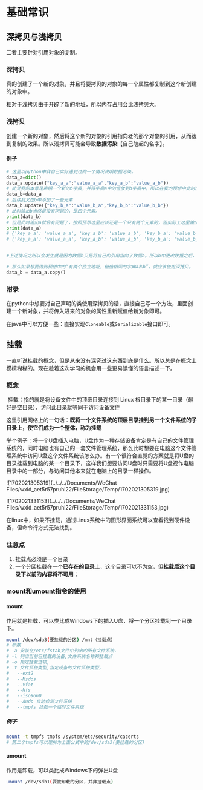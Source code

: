 # 基础常识

## 深拷贝与浅拷贝

二者主要针对引用对象的复制。

### 深拷贝

真的创建了一个新的对象，并且将要拷贝的对象的每一个属性都复制到这个新创建的对象中。

相对于浅拷贝由于开辟了新的地址，所以内存占用会比浅拷贝大。

### 浅拷贝

创建一个新的对象，然后将这个新的对象的引用指向老的那个对象的引用，从而达到复制的效果。所以浅拷贝可能会导致**数据污染**【自己瞎起的名字】。

#### 例子

```python
# 这里以python中我自己实际遇到过的一个情况说明数据污染。
data_a=dict()
data_a.update({"key_a_a":"value_a_a","key_a_b":"value_a_b"})
# 此处我的本意是声明一个新的b字典，并将字典a中的值放到b字典中，所以在我的预想中此时应该有两个独立地址，但值相同的字典a和b。
data_b=data_a
# 后续我又在b中添加了一些元素
data_b.update({"key_b_a":"value_b_a","key_b_b":"value_b_b"})
# 此时输出b当然是没有问题的，是四个元素。
print(data_b)
# 但是此时输出a就会有问题了，按照预想这里应该还是一个只有两个元素的，但实际上这里输出的值却与b中一致。
print(data_a)
# {'key_a_a': 'value_a_a', 'key_a_b': 'value_a_b', 'key_b_a': 'value_b_a', 'key_b_b': 'value_b_b'}
# {'key_a_a': 'value_a_a', 'key_a_b': 'value_a_b', 'key_b_a': 'value_b_a', 'key_b_b': 'value_b_b'}
 

#上述情况之所以会发生就是因为数据b只是将自己的引用指向了数据a。所以b中更改数据之后，有着相同引用的数据a也会随之改变，这就是浅拷贝。

# 那么如果想要做到预想中的“有两个独立地址，但值相同的字典a和b”，就应该使用深拷贝。
data_b = data_a.copy()
```

### 附录

​	在python中想要对自己声明的类使用深拷贝的话，直接自己写一个方法，里面创建一个新对象，并将传入进来的对象的属性重新赋值给新对象即可。

​	在java中可以方便一些：直接实现`Cloneable`或`Serializable`接口即可。

## 挂载

​	一直听说挂载的概念，但是从来没有深究过这东西到底是什么。所以总是在概念上模模糊糊的。现在趁着这次学习的机会用一些更易读懂的语言描述一下。

### 概念

​	挂载：指的就是将设备文件中的顶级目录连接到 Linux 根目录下的某一目录（最好是空目录），访问此目录就等同于访问设备文件

​	这里引用网络上的一句话：**既将一个文件系统的顶层目录挂到另一个文件系统的子目录上，使它们成为一个整体，称为挂载**

​	举个例子：将一个U盘插入电脑，U盘作为一种存储设备肯定是有自己的文件管理系统的，同时电脑也有自己的一套文件管理系统，那么此时想要在电脑这个文件管理系统中访问U盘这个文件系统该怎么办。有一个很符合直觉的方案就是将U盘的目录挂载到电脑的某一个目录下，这样我们想要访问U盘时只需要将U盘视作电脑目录中的一部分，与访问其他本来就在电脑上的目录一样操作。

![1702021305319](../../../Documents/WeChat Files/wxid_aet5r57pruhi22/FileStorage/Temp/1702021305319.jpg)

![1702021331153](../../../Documents/WeChat Files/wxid_aet5r57pruhi22/FileStorage/Temp/1702021331153.jpg)

在linux中，如果不挂载，通过Linux系统中的图形界面系统可以查看找到硬件设备，但命令行方式无法找到。

### 注意点

1. 挂载点必须是一个目录
2. 一个分区挂载在一个**已存在的目录**上，这个目录可以不为空，但**挂载后这个目录下以前的内容将不可用**；

### mount和umount指令的使用

#### mount

作用就是挂载，可以类比成Windows下的插入U盘，将一个分区挂载到一个目录下。

```bash
mount /dev/sda3(要挂载的分区) /mnt（挂载点）
# 参数
# -a 安装在/etc/fstab文件中列出的所有文件系统.
# -l 列出当前已挂载的设备,文件系统名称和挂载点
# -o 指定挂载选项,
# -t 文件系统类型,指定设备的文件系统类型，
# 	--ext2
# 	--Msdos
# 	--Vfat
# 	--Nfs
# 	--iso9660
# 	--Audo 自动检测文件系统
#   --tmpfs 挂载一个临时文件系统
```

##### 例子

```bash
mount -t tmpfs tmpfs /system/etc/security/cacerts
# 第二个tmpfs可以理解为上面公式中的/dev/sda3(要挂载的分区)
```

#### umount

作用是卸载，可以类比成Windows下的弹出U盘

```bash
umount /dev/sdb1(要被卸载的分区，并非挂载点)
```

